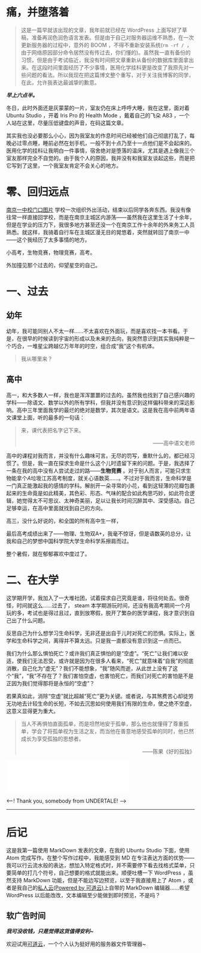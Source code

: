# 痛，并堕落着

> 这是一篇早就该出现的文章，我年前就已经在 WordPress 上面写好了草稿，准备再润色润色语言发表。但是由于自己对服务器运维不熟悉，在一次更新服务器的过程中，意外的 BOOM ，不得不重新安装系统(```rm -rf / ```，由于网络原因部分命令居然没有传过去，你们懂的)。虽然我一直有备份的习惯，但是由于考试临近，我没有时间把文章重新从备份的数据库里面拿出来。在这段时间里面经历了不少事情，医用化学挂科更是改变了我原先对一些问题的看法。所以我现在把这篇博文整个重写，对于关注我博客的同学，在此，允许我表达最诚挚的歉意。

***早上六点半。***

冬日，此时外面还是灰蒙蒙的一片，室友仍在床上呼呼大睡，我在这里，面对着 Ubuntu Studio ，开着 Iris Pro 的 Health Mode ，戴着自己的飞朵 A83 ，一个人站在这里，尽量压低键盘的声音，在码这篇文章。

其实我也没必要那么小心，因为我室友的作息时间已经被他们自己彻底打乱了，每晚必过零点睡，睡前必然在划手机，一般不到十点乃至十一点他们是不会起床的。医用化学的挂科让我明白一件事情，宿舍绝对是堕落的温床<span class="know" title="你知道的太多了" style="backgroud:black">，尤其是遇上像我三个室友那样完全不自觉的。由于我个人的原因，我并没有和我室友谈起这些，而是把它写到了这里，一个我室友肯定不会关心的地方。</span>

# 零、回归远点

[南京一中校门口图片](https://i1.wp.com/marchhappy.tech/wp-content/uploads/2018/02/IMG_20171112_161050-2.jpg?fit=4160%2C3120&ssl=1)
学校一次组织外出活动，结束以后同学各奔东西。我没有像往常一样直接回学校，而是在南京主城区内游荡——虽然我在这里生活了十余年，但是在学业的压力下，我很多地方甚至还没一个在南京工作十余年的外来务工人员熟悉。就这样，我骑着自行车在主城区漫无目的晃悠着，突然就转回了南京一中——这个我经历了太多事情的地方。

小高考，生物竞赛，物理竞赛，高考。

外加撞见那个过去的，仰望星空的自己。

# 一、过去

## 幼年

幼年，我可能同别人不太一样……不太喜欢在外面玩，而是喜欢找一本书看。于是，在很早的时候读到宇宙的形成以及未来的去向，我突然意识到其实我纯粹是一个巧合，一堆星尘跨越亿万年年的时空，组合成“我”这个有机体。



> 我从哪里来？

## 高中

高一，和大多数人一样，我也是浑浑噩噩的过去的。虽然我也找到了自己感兴趣的学科——除语文、数学以外的所有学科，但我并没有意识到这样偏科带来的深远影响。高中三年里面我学的最烂的绝对是数学，其次是语文。这是我在高中前两年语文课堂上面，听的最多的一句话：

> 来，课代表把名字记下来。
> <p style="text-align: right;">——高中语文老师</p>

高中的课程对我而言，并没有什么趣味可言。无尽的罚写，重默什么的，都已经习惯了。但是，我一直在探求生命是什么这个儿时遗留下来的问题。于是，我选择了一条在我的高中没有人尝试走过的路——**生物竞赛** 。对于别人而言，可能只求生物能拿个*A*<span class="know" title="你知道的太多了" style="backgroud:black">垃圾江苏高考制度，就关心语数英……</span>。不过对于我而言，生命科学是一门真正能激起我的感情的学科。解剖开一朵寻常的小花，看到这轻薄的花瓣包裹起来的生命竟是如此精美，其色彩、形态、气味的配合如此构思巧妙，如此符合逻辑，她觉得太不可思议、太神奇美丽，足以让我长时间沉醉其中、深受感动。自己足够幸运，在高中里面就找到自己的方向。

高三，没什么好说的，和全国的所有高中生一样，

最后高考成绩出来了——物理、生物双A+，我毫不惊讶，但是语数英的总分，让我和自己的梦想中国科学院大学生命科学系擦肩而过。

整个暑假，就在郁郁寡欢中度过了。

# 二、在大学

这学期开学，我加入了一大堆社团，试着探求自己究竟是谁，将往何处去。很奇怪，时间就这么……过去了， steam 本学期游玩时间，还没有我高考期间一个月玩的多，考试也是得过且过，直到放寒假，脱开了繁杂的医学课程，我才意识到自己出了什么问题。

反思自己为什么想学习生命科学，无非还是出自于儿时对死亡的恐惧。实际上，医学和生命科学之间，离得并不算太远。只是我一直都没有意识到这一点而已。

我们为什么那么惧怕死亡？或许我们真正惧怕的是“空虚”。“死亡”让我们难以安适，使我们无法忍受，或许就是因为在很多人看来，“死亡”就意味着“自我”的彻底消散，自己化为“虚无”？我们不能想象，“我”随风而逝，从此世上没有了这个“我”，“我”不存在了？我们害怕空虚，也害怕死亡，而我们对死亡的害怕是不是正因为我们觉得那将是永恒的“空虚”？

若果真如此，消除“空虚”就比超越“死亡”更为关键。或者说，与其煞费苦心却徒劳无功地去计较生命的长短，不如去沉思如何使用我们有限的生命，使之绝不空虚，这意义显得更为重大。

> 当人不再惧怕直面孤单，而是坦然地安于孤单，那么他也就懂得了尊重孤单，学会了将孤单视为生活之友，而当他在善意地感受孤单的同时，他已然成长为享受孤独的思想者。
> <p style="text-align: right;">——陈果《好的孤独》</p>

<iframe frameborder="no" border="0" marginwidth="0" marginheight="0" width=330 height=86 src="//music.163.com/outchain/player?type=2&id=19875153&auto=1&height=66"></iframe>

<--! Thank you, somebody from UNDERTALE! -->

***
# 后记
这是我第一篇使用 MarkDown 发表的文章，在我的 Ubuntu Studio 下面，使用 Atom 完成写作。在整个写作过程中，我能感受到 MD 在专注表达方面的优势——我可以行云流水般的表达，想加入特定格式时，并不需要停下看去找格式菜单，只要简单的打几个符号，自己想要的格式就能出来。顺便吐槽一下 WordPress ，虽然支持 MarkDown 功能，但是不能边写边预览，以至于我直接用上了 Atom ，或者是我自己的[私人云(Powered by  可道云)](https://cloud.marchhappy.tech)上自带的 MarkDown 编辑器……希望 WordPress 以后能改改，文本编辑至少能做到即时预览，不是吗？

## 软广告时间

***我可没收钱，只是觉得这货值得安利~***

欢迎试用[可道云](http://demo.kodcloud.com/index.php?user/login&link=http%3A%2F%2Fdemo.kodcloud.com%2F)，一个个人认为挺好用的服务器文件管理器~
